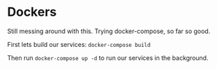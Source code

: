 # Dockers

Still messing around with this. Trying docker-compose, so far so good.

First lets build our services: `docker-compose build`

Then run `docker-compose up -d` to run our services in the background.